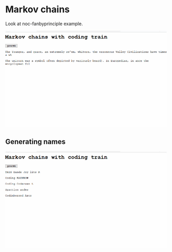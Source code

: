 # Markov chains

Look at noc-fanbyprinciple example.

![](markov.gif)

## Generating names

![](markov2.gif)